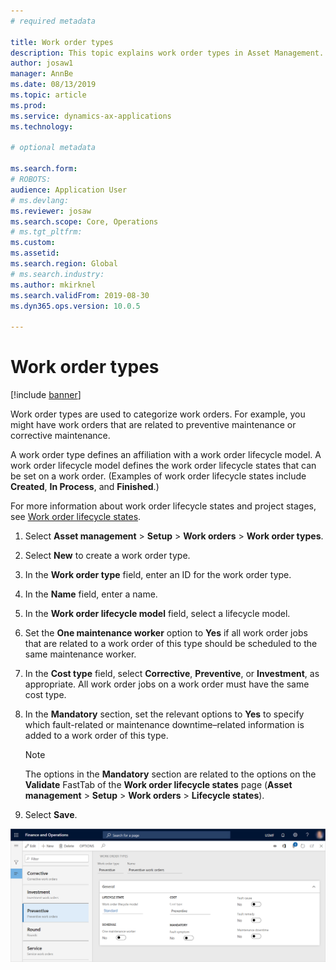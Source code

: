 ```yaml
---
# required metadata

title: Work order types
description: This topic explains work order types in Asset Management.
author: josaw1
manager: AnnBe
ms.date: 08/13/2019
ms.topic: article
ms.prod: 
ms.service: dynamics-ax-applications
ms.technology: 

# optional metadata

ms.search.form: 
# ROBOTS: 
audience: Application User
# ms.devlang: 
ms.reviewer: josaw
ms.search.scope: Core, Operations
# ms.tgt_pltfrm: 
ms.custom: 
ms.assetid: 
ms.search.region: Global
# ms.search.industry: 
ms.author: mkirknel
ms.search.validFrom: 2019-08-30
ms.dyn365.ops.version: 10.0.5

---
```


# Work order types

[!include [banner](../../includes/banner.md)]

 

Work order types are used to categorize work orders. For example, you might have work orders that are related to preventive maintenance or corrective maintenance.

A work order type defines an affiliation with a work order lifecycle model. A work order lifecycle model defines the work order lifecycle states that can be set on a work order. (Examples of work order lifecycle states include **Created**, **In Process**, and **Finished**.)

For more information about work order lifecycle states and project stages, see [Work order lifecycle states](work-order-lifecycle-states.md).

1. Select **Asset management** \> **Setup** \> **Work orders** \> **Work order types**.
2. Select **New** to create a work order type.
3. In the **Work order type** field, enter an ID for the work order type.
4. In the **Name** field, enter a name.
5. In the **Work order lifecycle model** field, select a lifecycle model.
5. Set the **One maintenance worker** option to **Yes** if all work order jobs that are related to a work order of this type should be scheduled to the same maintenance worker.
6. In the **Cost type** field, select **Corrective**, **Preventive**, or **Investment**, as appropriate. All work order jobs on a work order must have the same cost type.
7. In the **Mandatory** section, set the relevant options to **Yes** to specify which fault-related or maintenance downtime–related information is added to a work order of this type.

    > [!NOTE]
    > The options in the **Mandatory** section are related to the options on the **Validate** FastTab of the **Work order lifecycle states** page (**Asset management** \> **Setup** \> **Work orders** \> **Lifecycle states**).

8. Select **Save**.

![Work order types](media/16-setup-for-work-orders.png)
